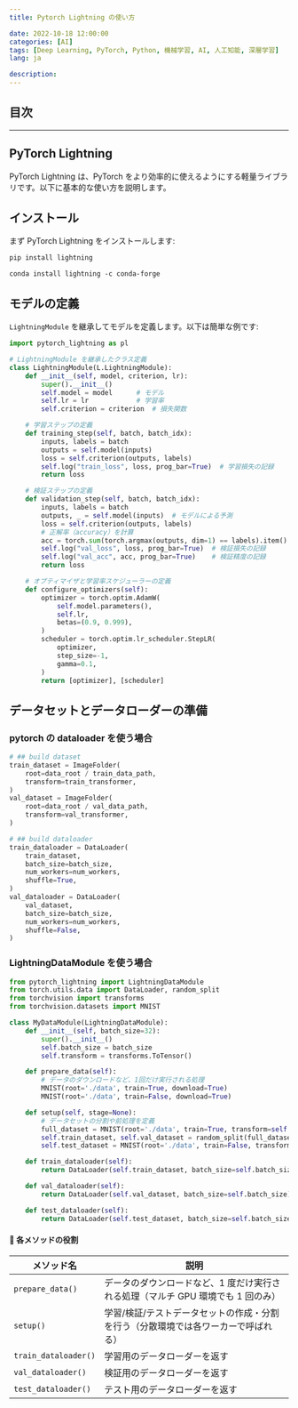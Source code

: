 ```yaml
---
title: Pytorch Lightning の使い方

date: 2022-10-18 12:00:00
categories: [AI]
tags: [Deep Learning, PyTorch, Python, 機械学習, AI, 人工知能, 深層学習]
lang: ja

description:
---
```


## 目次

---

## PyTorch Lightning

PyTorch Lightning は、PyTorch をより効率的に使えるようにする軽量ライブラリです。以下に基本的な使い方を説明します。

## インストール

まず PyTorch Lightning をインストールします:

```bash
pip install lightning
```

```conda
conda install lightning -c conda-forge
```

## モデルの定義

`LightningModule` を継承してモデルを定義します。以下は簡単な例です:

```python
import pytorch_lightning as pl

# LightningModule を継承したクラス定義
class LightningModule(L.LightningModule):
    def __init__(self, model, criterion, lr):
        super().__init__()
        self.model = model      # モデル
        self.lr = lr            # 学習率
        self.criterion = criterion  # 損失関数

    # 学習ステップの定義
    def training_step(self, batch, batch_idx):
        inputs, labels = batch
        outputs = self.model(inputs)
        loss = self.criterion(outputs, labels)
        self.log("train_loss", loss, prog_bar=True)  # 学習損失の記録
        return loss

    # 検証ステップの定義
    def validation_step(self, batch, batch_idx):
        inputs, labels = batch
        outputs, _ = self.model(inputs)  # モデルによる予測
        loss = self.criterion(outputs, labels)
        # 正解率（accuracy）を計算
        acc = torch.sum(torch.argmax(outputs, dim=1) == labels).item() / len(labels)
        self.log("val_loss", loss, prog_bar=True)  # 検証損失の記録
        self.log("val_acc", acc, prog_bar=True)    # 検証精度の記録
        return loss

    # オプティマイザと学習率スケジューラーの定義
    def configure_optimizers(self):
        optimizer = torch.optim.AdamW(
            self.model.parameters(),
            self.lr,
            betas=(0.9, 0.999),
        )
        scheduler = torch.optim.lr_scheduler.StepLR(
            optimizer,
            step_size=-1,
            gamma=0.1,
        )
        return [optimizer], [scheduler]
```

## データセットとデータローダーの準備

### pytorch の dataloader を使う場合

```python
# ## build dataset
train_dataset = ImageFolder(
    root=data_root / train_data_path,
    transform=train_transformer,
)
val_dataset = ImageFolder(
    root=data_root / val_data_path,
    transform=val_transformer,
)

# ## build dataloader
train_dataloader = DataLoader(
    train_dataset,
    batch_size=batch_size,
    num_workers=num_workers,
    shuffle=True,
)
val_dataloader = DataLoader(
    val_dataset,
    batch_size=batch_size,
    num_workers=num_workers,
    shuffle=False,
)
```

### LightningDataModule を使う場合

```python
from pytorch_lightning import LightningDataModule
from torch.utils.data import DataLoader, random_split
from torchvision import transforms
from torchvision.datasets import MNIST

class MyDataModule(LightningDataModule):
    def __init__(self, batch_size=32):
        super().__init__()
        self.batch_size = batch_size
        self.transform = transforms.ToTensor()

    def prepare_data(self):
        # データのダウンロードなど、1回だけ実行される処理
        MNIST(root='./data', train=True, download=True)
        MNIST(root='./data', train=False, download=True)

    def setup(self, stage=None):
        # データセットの分割や前処理を定義
        full_dataset = MNIST(root='./data', train=True, transform=self.transform)
        self.train_dataset, self.val_dataset = random_split(full_dataset, [55000, 5000])
        self.test_dataset = MNIST(root='./data', train=False, transform=self.transform)

    def train_dataloader(self):
        return DataLoader(self.train_dataset, batch_size=self.batch_size, shuffle=True)

    def val_dataloader(self):
        return DataLoader(self.val_dataset, batch_size=self.batch_size)

    def test_dataloader(self):
        return DataLoader(self.test_dataset, batch_size=self.batch_size)
```

#### 🔁 各メソッドの役割

| メソッド名           | 説明                                                                               |
| -------------------- | ---------------------------------------------------------------------------------- |
| `prepare_data()`     | データのダウンロードなど、1 度だけ実行される処理（マルチ GPU 環境でも 1 回のみ）   |
| `setup()`            | 学習/検証/テストデータセットの作成・分割を行う（分散環境では各ワーカーで呼ばれる） |
| `train_dataloader()` | 学習用のデータローダーを返す                                                       |
| `val_dataloader()`   | 検証用のデータローダーを返す                                                       |
| `test_dataloader()`  | テスト用のデータローダーを返す                                                     |
